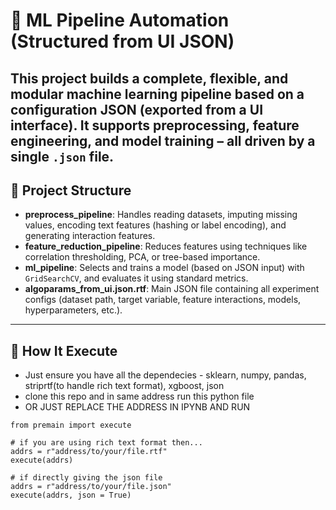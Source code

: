 # 🧠 ML Pipeline Automation (Structured from UI JSON)
This project builds a complete, flexible, and modular machine learning pipeline based on a configuration JSON (exported from a UI interface). It supports preprocessing, feature engineering, and model training – all driven by a single `.json` file.
---

## 📁 Project Structure
- **preprocess_pipeline**: Handles reading datasets, imputing missing values, encoding text features (hashing or label encoding), and generating interaction features.
- **feature_reduction_pipeline**: Reduces features using techniques like correlation thresholding, PCA, or tree-based importance.
- **ml_pipeline**: Selects and trains a model (based on JSON input) with `GridSearchCV`, and evaluates it using standard metrics.
- **algoparams_from_ui.json.rtf**: Main JSON file containing all experiment configs (dataset path, target variable, feature interactions, models, hyperparameters, etc.).
---

## 🚀 How It Execute
- Just ensure you have all the dependecies - sklearn, numpy, pandas, striprtf(to handle rich text format), xgboost, json
- clone this repo and in same address run this python file
- OR JUST REPLACE THE ADDRESS IN IPYNB AND RUN

```
from premain import execute

# if you are using rich text format then...
addrs = r"address/to/your/file.rtf"
execute(addrs)

# if directly giving the json file
addrs = r"address/to/your/file.json"
execute(addrs, json = True)
```

